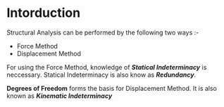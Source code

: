 # Intorduction
Structural Analysis can be performed by the following two ways :-

- Force Method
- Displacement Method

For using the Force Method, knowledge of ***Statical Indeterminacy*** is neccessary. Statical Indeterminacy is also know as ***Redundancy***.

**Degrees of Freedom** forms the basis for Displacement Method. It is also known as ***Kinematic Indeterminacy***

